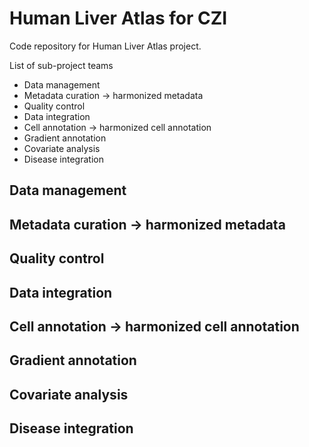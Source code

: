 # Human Liver Atlas for CZI

Code repository for Human Liver Atlas project.

List of sub-project teams
* Data management
* Metadata curation → harmonized metadata
* Quality control
* Data integration
* Cell annotation → harmonized cell annotation
* Gradient annotation
* Covariate analysis
* Disease integration

## Data management

## Metadata curation → harmonized metadata

## Quality control

## Data integration

## Cell annotation → harmonized cell annotation

## Gradient annotation

## Covariate analysis

## Disease integration

